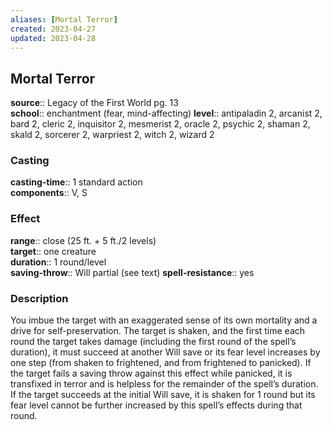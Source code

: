 ```yaml
---
aliases: [Mortal Terror]
created: 2023-04-27
updated: 2023-04-28
---
```


## Mortal Terror

**source**:: Legacy of the First World pg. 13  
**school**:: enchantment (fear, mind-affecting)
**level**:: antipaladin 2, arcanist 2, bard 2, cleric 2, inquisitor 2, mesmerist 2, oracle 2, psychic 2, shaman 2, skald 2, sorcerer 2, warpriest 2, witch 2, wizard 2

### Casting

**casting-time**:: 1 standard action  
**components**:: V, S

### Effect

**range**:: close (25 ft. + 5 ft./2 levels)  
**target**:: one creature  
**duration**:: 1 round/level  
**saving-throw**:: Will partial (see text)
**spell-resistance**:: yes

### Description

You imbue the target with an exaggerated sense of its own mortality and a drive for self-preservation. The target is shaken, and the first time each round the target takes damage (including the first round of the spell’s duration), it must succeed at another Will save or its fear level increases by one step (from shaken to frightened, and from frightened to panicked). If the target fails a saving throw against this effect while panicked, it is transfixed in terror and is helpless for the remainder of the spell’s duration. If the target succeeds at the initial Will save, it is shaken for 1 round but its fear level cannot be further increased by this spell’s effects during that round.
